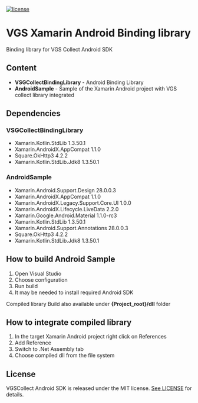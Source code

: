 [![license](https://img.shields.io/badge/License-MIT-green.svg)](https://github.com/verygoodsecurity/vgs-collect-android/blob/master/LICENSE)

# VGS Xamarin Android Binding library
Binding library for VGS Collect Android SDK

## Content
* <b>VSGCollectBindingLibrary</b> - Android Binding Library
* <b>AndroidSample</b> - Sample of the Xamarin Android project with VGS collect library integrated

## Dependencies
### VSGCollectBindingLibrary
* Xamarin.Kotlin.StdLib 1.3.50.1
* Xamarin.AndroidX.AppCompat 1.1.0
* Square.OkHttp3 4.2.2
* Xamarin.Kotlin.StdLib.Jdk8 1.3.50.1

### AndroidSample
* Xamarin.Android.Support.Design 28.0.0.3
* Xamarin.AndroidX.AppCompat 1.1.0
* Xamarin.AndroidX.Legacy.Support.Core.UI 1.0.0
* Xamarin.AndroidX.Lifecycle.LiveData 2.2.0
* Xamarin.Google.Android.Material 1.1.0-rc3
* Xamarin.Kotlin.StdLib 1.3.50.1
* Xamarin.Android.Support.Annotations 28.0.0.3
* Square.OkHttp3 4.2.2
* Xamarin.Kotlin.StdLib.Jdk8 1.3.50.1

## How to build Android Sample
1. Open Visual Studio
2. Choose configuration
3. Run build
4. It may be needed to install required Android SDK

Compiled library Build also available under <b>{Project_root}/dll</b> folder

## How to integrate compiled library
1. In the target Xamarin Android project right click on References
2. Add Reference
3. Switch to .Net Assembly tab
4. Choose compiled dll from the file system

## License
VGSCollect Android SDK is released under the MIT license. [See LICENSE](https://github.com/verygoodsecurity/vgs-collect-android/blob/master/LICENSE) for details.
